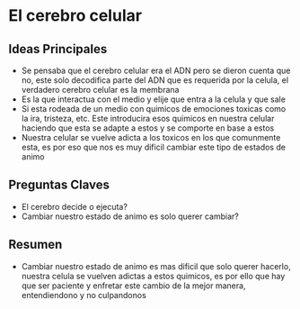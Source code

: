 # El cerebro celular


## Ideas Principales
- Se pensaba que el cerebro celular era el ADN pero se dieron cuenta que no, este solo decodifica parte del ADN que es requerida por la celula, el verdadero cerebro celular es la membrana
- Es la que interactua con el medio y elije que entra a la celula y que sale
- Si esta rodeada de un medio con quimicos de emociones toxicas como la ira, tristeza, etc. Este introducira esos quimicos en nuestra celular haciendo que esta se adapte a estos y se comporte en base a estos
- Nuestra celular se vuelve adicta a los toxicos en los que comunmente esta, es por eso que nos es muy dificil cambiar este tipo de estados de animo


## Preguntas Claves
- El cerebro decide o ejecuta?
- Cambiar nuestro estado de animo es solo querer cambiar?

## Resumen
- Cambiar nuestro estado de animo es mas dificil que solo querer hacerlo, nuestra celula se vuelven adictas a estos quimicos, es por ello que hay que ser paciente y enfretar este cambio de la mejor manera, entendiendono y no culpandonos
